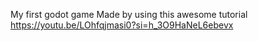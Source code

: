 My first godot game
Made by using this awesome tutorial https://youtu.be/LOhfqjmasi0?si=h_3O9HaNeL6ebevx
